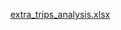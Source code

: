 [extra_trips_analysis.xlsx](https://1drv.ms/x/c/c65d328fd378c420/EUmu-TDy5GNJg8ee08A-1pUBgGcL7mNstlUd-Ds91BO4Pw?e=Vh2WqO)
